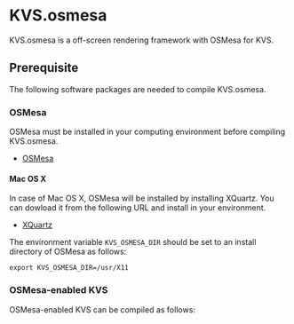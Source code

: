 # KVS.osmesa
KVS.osmesa is a off-screen rendering framework with OSMesa for KVS.

## Prerequisite
The following software packages are needed to compile KVS.osmesa.

### OSMesa
OSMesa must be installed in your computing environment before compiling KVS.osmesa.

- [OSMesa](https://www.mesa3d.org/osmesa.html)

#### Mac OS X
In case of Mac OS X, OSMesa will be installed by installing XQuartz. You can dowload it from the following URL and install in your environment.

- [XQuartz](https://www.xquartz.org)

The environment variable ```KVS_OSMESA_DIR``` should be set to an install directory of OSMesa as follows:

```
export KVS_OSMESA_DIR=/usr/X11
```

### OSMesa-enabled KVS
OSMesa-enabled KVS can be compiled as follows:
